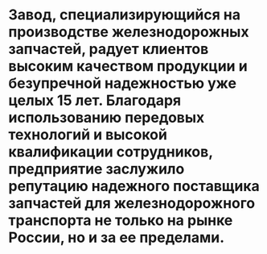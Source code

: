 # Завод, специализирующийся на производстве железнодорожных запчастей, радует клиентов высоким качеством продукции и безупречной надежностью уже целых 15 лет. Благодаря использованию передовых технологий и высокой квалификации сотрудников, предприятие заслужило репутацию надежного поставщика запчастей для железнодорожного транспорта не только на рынке России, но и за ее пределами.
